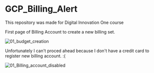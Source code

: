 # GCP_Billing_Alert
This repository was made for Digital Innovation One course
 
 
First page of Billing Account to create a new billing set.

![01_budget_creation](https://user-images.githubusercontent.com/48163195/209915526-39861175-66fc-49f3-8e8e-5c1cb00d8f6f.png)


Unfortunately I can't proced ahead because I don't have a credit card to register new billing account. :(

![01_Billing_account_disabled](https://user-images.githubusercontent.com/48163195/209915559-4f8b4d89-864f-4c60-a38d-72909dceceb1.png)
